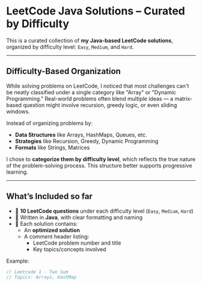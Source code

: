 # LeetCode Java Solutions – Curated by Difficulty

This is a curated collection of **my Java-based LeetCode solutions**, organized by difficulty level: `Easy`, `Medium`, and `Hard`.

---

## Difficulty-Based Organization

While solving problems on LeetCode, I noticed that most challenges can't be neatly classified under a single category like "Array" or "Dynamic Programming." Real-world problems often blend multiple ideas — a matrix-based question might involve recursion, greedy logic, or even sliding windows.

Instead of organizing problems by:
- **Data Structures** like Arrays, HashMaps, Queues, etc.
- **Strategies** like Recursion, Greedy, Dynamic Programming
- **Formats** like Strings, Matrices

I chose to **categorize them by difficulty level**, which reflects the true nature of the problem-solving process. This structure better supports progressive learning.

---

## What’s Included so far

- 🔹 **10 LeetCode questions** under each difficulty level (`Easy`, `Medium`, `Hard`)
- 🔹 Written in **Java**, with clear formatting and naming
- 🔹 Each solution contains:
  - An **optimized solution**
  - A comment header listing:
    - LeetCode problem number and title
    - Key topics/concepts involved

Example:
```java
// Leetcode 1 - Two Sum
// Topics: Arrays, HashMap
